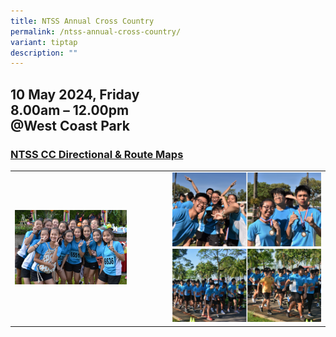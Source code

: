 ```yaml
---
title: NTSS Annual Cross Country
permalink: /ntss-annual-cross-country/
variant: tiptap
description: ""
---
```

<h2>10 May 2024, Friday<br>8.00am – 12.00pm<br>@West Coast Park<br></h2>
<h3><a href="/files/2024/2024_NTSS_Cross_Country_Directional___Route_Maps_compressed.pdf" rel="noopener noreferrer nofollow" target="_blank">NTSS CC Directional &amp; Route Maps</a></h3>
<p></p>
<table>
<tbody>
<tr>
<td rowspan="1" colspan="1">
<div class="isomer-image-wrapper">
<img style="width: 75%;" height="auto" width="100%" alt="" src="/images/CC 2.jpg">
</div>
</td>
<td rowspan="1" colspan="1">
<div class="isomer-image-wrapper">
<img style="width: 100%" height="auto" width="100%" alt="" src="/images/x-country6.png">
</div>
<div class="isomer-image-wrapper">
<img style="width: 100%" height="auto" width="100%" alt="" src="/images/x-country4.png">
</div>
</td>
</tr>
</tbody>
</table>
<p></p>